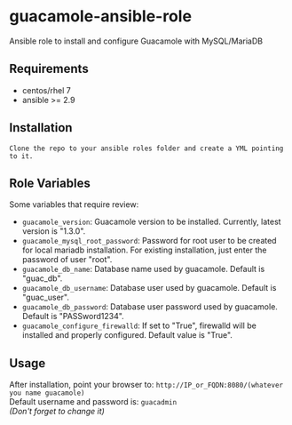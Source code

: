 # guacamole-ansible-role
Ansible role to install and configure Guacamole with MySQL/MariaDB


Requirements
------------
* centos/rhel 7
* ansible >= 2.9

Installation
------------
```
Clone the repo to your ansible roles folder and create a YML pointing to it.
```


Role Variables
--------------
Some variables that require review:
- `guacamole_version`: Guacamole version to be installed. Currently, latest version is "1.3.0".
- `guacamole_mysql_root_password`: Password for root user to be created for local mariadb installation. For existing installation, just enter the password of user "root".
- `guacamole_db_name`: Database name used by guacamole. Default is "guac_db".
- `guacamole_db_username`: Database user used by guacamole. Default is "guac_user".
- `guacamole_db_password`: Database user password used by guacamole. Default is "PASSword1234".
- `guacamole_configure_firewalld`: If set to "True", firewalld will be installed and properly configured. Default value is "True".



Usage
-----
After installation, point your browser to: `http://IP_or_FQDN:8080/(whatever you name guacamole)`  
Default username and password is: `guacadmin`  
*(Don't forget to change it)*
